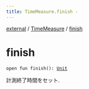 ```yaml
---
title: TimeMeasure.finish - 
---
```


[external](../index.html) / [TimeMeasure](index.html) / [finish](./finish.html)

# finish

`open fun finish(): `[`Unit`](https://kotlinlang.org/api/latest/jvm/stdlib/kotlin/-unit/index.html)

計測終了時間をセット.

